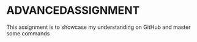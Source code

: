 # ADVANCEDASSIGNMENT
This assignment is to showcase my understanding on GitHub and master some commands 
